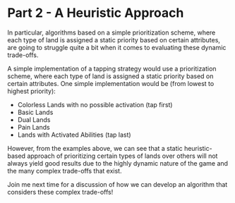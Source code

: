 # Part 2 - A Heuristic Approach

In particular, algorithms based on a simple prioritization scheme, where each type of land is assigned a static priority based on certain attributes, are going to struggle quite a bit when it comes to evaluating these dynamic trade-offs.

A simple implementation of a tapping strategy would use a prioritization scheme, where each type of land is assigned a static priority based on certain attributes. One simple implementation would be (from lowest to highest priority):

- Colorless Lands with no possible activation (tap first)
- Basic Lands
- Dual Lands
- Pain Lands
- Lands with Activated Abilities (tap last)

However, from the examples above, we can see that a static heuristic-based approach of prioritizing certain types of lands over others will not always yield good results due to the highly dynamic nature of the game and the many complex trade-offs that exist.

Join me next time for a discussion of how we can develop an algorithm that considers these complex trade-offs!